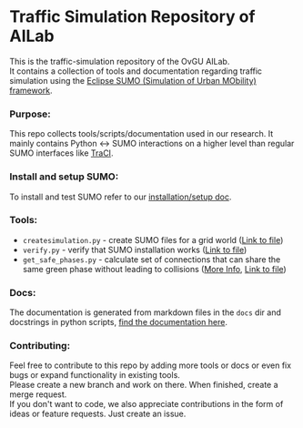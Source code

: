 # Traffic Simulation Repository of AILab
This is the traffic-simulation repository of the OvGU AILab.  
It contains a collection of tools and documentation regarding traffic simulation using the [Eclipse SUMO (Simulation of Urban MObility) framework](https://github.com/eclipse/sumo).

### Purpose:
This repo collects tools/scripts/documentation used in our research. It mainly contains Python ↔︎ SUMO interactions on a higher level than regular SUMO interfaces like [TraCI](https://sumo.dlr.de/docs/TraCI.html).
  
### Install and setup SUMO:
To install and test SUMO refer to our [installation/setup doc](https://code.ovgu.de/ai-lab/projects/pascal/traffic-simulation/-/blob/main/docs/sumo/installation_setup.md).

### Tools:
- `createsimulation.py` - create SUMO files for a grid world ([Link to file](https://code.ovgu.de/ai-lab/projects/pascal/traffic-simulation/-/blob/main/sumobasesimulation/createsimulation.py))
- `verify.py` - verify that SUMO installation works ([Link to file](https://code.ovgu.de/ai-lab/projects/pascal/traffic-simulation/-/blob/main/sumobasesimulation/verify.py))
- `get_safe_phases.py` - calculate set of connections that can share the same green phase without leading to collisions ([More Info](https://code.ovgu.de/ai-lab/projects/pascal/traffic-simulation/-/blob/main/docs/tools/get_safe_phases.md), [Link to file](https://code.ovgu.de/ai-lab/projects/pascal/traffic-simulation/-/blob/main/tools/get_safe_phases.py))

### Docs:
The documentation is generated from markdown files in the `docs` dir and docstrings in python scripts, [find the documentation here](https://jalemann.github.io/traffic-simulation/).

### Contributing:
Feel free to contribute to this repo by adding more tools or docs or even fix bugs or expand functionality in existing tools.  
Please create a new branch and work on there. When finished, create a merge request.  
If you don't want to code, we also appreciate contributions in the form of ideas or feature requests. Just create an issue.
